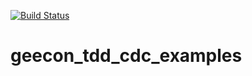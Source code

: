 [![Build Status](https://travis-ci.org/marcingrzejszczak/4developers_cdc_examples.svg?branch=master)](https://travis-ci.org/marcingrzejszczak/4developers_cdc_examples)
# geecon_tdd_cdc_examples
